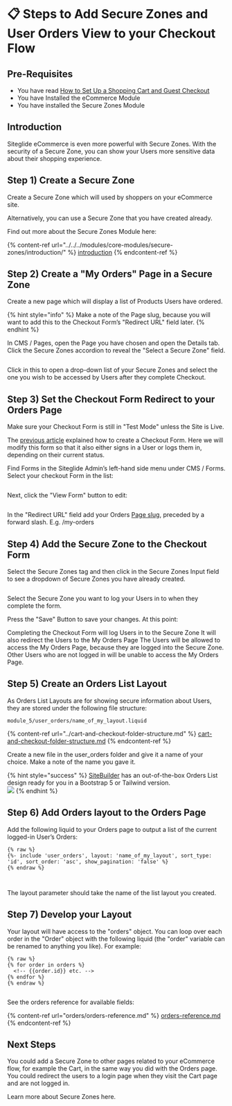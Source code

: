 # 📋 Steps to Add Secure Zones and User Orders View to your Checkout Flow

## Pre-Requisites

* You have read [How to Set Up a Shopping Cart and Guest Checkout](/eCommerce/get-started-ecommerce/cart-checkout-and-quotes/steps-to-implement-a-guest-checkout-flow.md)
* You have Installed the eCommerce Module
* You have installed the Secure Zones Module

## Introduction

Siteglide eCommerce is even more powerful with Secure Zones. With the security of a Secure Zone, you can show your Users more sensitive data about their shopping experience.

## Step 1) Create a Secure Zone

Create a Secure Zone which will used by shoppers on your eCommerce site.

Alternatively, you can use a Secure Zone that you have created already.

Find out more about the Secure Zones Module here:

{% content-ref url="../../../modules/core-modules/secure-zones/introduction/" %}
[introduction](../../../modules/core-modules/secure-zones/introduction/)
{% endcontent-ref %}

## Step 2) Create a "My Orders" Page in a Secure Zone

Create a new page which will display a list of Products Users have ordered.

{% hint style="info" %}
Make a note of the Page slug, because you will want to add this to the Checkout Form’s "Redirect URL" field later.
{% endhint %}

In CMS / Pages, open the Page you have chosen and open the Details tab. Click the Secure Zones accordion to reveal the "Select a Secure Zone" field.

<figure><img src="../../../.gitbook/assets/image (9).png" alt=""><figcaption></figcaption></figure>

Click in this to open a drop-down list of your Secure Zones and select the one you wish to be accessed by Users after they complete Checkout.

## Step 3) Set the Checkout Form Redirect to your Orders Page

Make sure your Checkout Form is still in "Test Mode" unless the Site is Live.

The [previous article](/eCommerce/get-started-ecommerce/cart-checkout-and-quotes/steps-to-implement-a-guest-checkout-flow.md) explained how to create a Checkout Form. Here we will modify this form so that it also either signs in a User or logs them in, depending on their current status.

Find Forms in the Siteglide Admin’s left-hand side menu under CMS / Forms. Select your checkout Form in the list:

<figure><img src="../../../.gitbook/assets/image (10).png" alt=""><figcaption></figcaption></figure>

Next, click the "View Form" button to edit:

<figure><img src="../../../.gitbook/assets/image (12).png" alt=""><figcaption></figcaption></figure>

In the "Redirect URL" field add your Orders [Page slug](steps-to-add-secure-zones-and-user-orders-view-to-your-checkout-flow.md#step-2-create-a-my-orders-page-in-a-secure-zone), preceded by a forward slash. E.g. /my-orders

## Step 4) Add the Secure Zone to the Checkout Form

Select the Secure Zones tag and then click in the Secure Zones Input field to see a dropdown of Secure Zones you have already created.

<figure><img src="../../../.gitbook/assets/image (13).png" alt=""><figcaption></figcaption></figure>

Select the Secure Zone you want to log your Users in to when they complete the form.

Press the "Save" Button to save your changes. At this point:

Completing the Checkout Form will log Users in to the Secure Zone It will also redirect the Users to the My Orders Page The Users will be allowed to access the My Orders Page, because they are logged into the Secure Zone. Other Users who are not logged in will be unable to access the My Orders Page.

## Step 5) Create an Orders List Layout

As Orders List Layouts are for showing secure information about Users, they are stored under the following file structure:

`module_5/user_orders/name_of_my_layout.liquid`

{% content-ref url="../cart-and-checkout-folder-structure.md" %}
[cart-and-checkout-folder-structure.md](../cart-and-checkout-folder-structure.md)
{% endcontent-ref %}

Create a new file in the user\_orders folder and give it a name of your choice. Make a note of the name you gave it.

{% hint style="success" %}
[SiteBuilder](../../../sitebuilder/setup-sitebuilder/about-sitebuilder.md) has an out-of-the-box Orders List design ready for you in a Bootstrap 5 or Tailwind version.\
![](<../../../.gitbook/assets/image (14).png>)
{% endhint %}

## Step 6) Add Orders layout to the Orders Page

Add the following liquid to your Orders page to output a list of the current logged-in User’s Orders:

```
{% raw %}
{%- include 'user_orders', layout: 'name_of_my_layout', sort_type: 'id', sort_order: 'asc', show_pagination: 'false' %}
{% endraw %}



```

The layout parameter should take the name of the list layout you created.

## Step 7) Develop your Layout

Your layout will have access to the "orders" object. You can loop over each order in the "Order" object with the following liquid (the "order" variable can be renamed to anything you like). For example:

```
{% raw %}
{% for order in orders %}
  <!-- {{order.id}} etc. -->
{% endfor %}
{% endraw %}


```

See the orders reference for available fields:

{% content-ref url="orders/orders-reference.md" %}
[orders-reference.md](orders/orders-reference.md)
{% endcontent-ref %}

## Next Steps

You could add a Secure Zone to other pages related to your eCommerce flow, for example the Cart, in the same way you did with the Orders page. You could redirect the users to a login page when they visit the Cart page and are not logged in.

Learn more about Secure Zones here.

